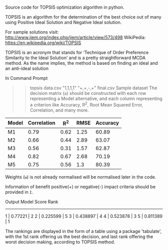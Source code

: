 Source code for TOPSIS optimization algorithm in python.

TOPSIS is an algorithm for the determination of the best choice out of many using Positive Ideal Solution and Negative Ideal
solution.

For sample solutions visit: http://www.jiem.org/index.php/jiem/article/view/573/498 WikiPedia: 
https://en.wikipedia.org/wiki/TOPSIS

TOPSIS is an acronym that stands for ‘Technique of Order Preference Similarity to the Ideal Solution’ and is a pretty
straightforward MCDA method. As the name implies, the method is based on finding an ideal and an anti-ideal solution 
 
 
 
In Command Prompt
>> topsis data.csv "1,1,1,1" "+,+,-,+" final.csv
Sample dataset
The decision matrix (`a`) should be constructed with each row representing a Model alternative, and each column representing a criterion like Accuracy, R<sup>2</sup>, Root Mean Squared Error, Correlation, and many more.

Model | Correlation | R<sup>2</sup> | RMSE | Accuracy
------------ | ------------- | ------------ | ------------- | ------------
M1 |	0.79 | 0.62	| 1.25 | 60.89
M2 |  0.66 | 0.44	| 2.89 | 63.07
M3 |	0.56 | 0.31	| 1.57 | 62.87
M4 |	0.82 | 0.67	| 2.68 | 70.19
M5 |	0.75 | 0.56	| 1.3	 | 80.39

Weights (`w`) is not already normalised will be normalised later in the code.

Information of benefit positive(+) or negative(-) impact criteria should be provided in `I`.

Output
Model   Score    Rank
-----  --------  ----
  1  | 0.77221   |  2
  2  |  0.225599 |   5
  3  |  0.438897 |   4
  4  |  0.523878 |   3
  5  |  0.811389 |   1

The rankings are displayed in the form of a table using a package 'tabulate', with the 1st rank offering us the best 
decision, and last rank offering the worst decision making, according to TOPSIS method.